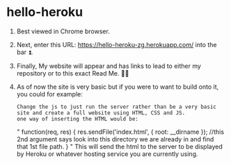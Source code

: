 # hello-heroku
1. Best viewed in Chrome browser.
2. Next, enter this URL: https://hello-heroku-zg.herokuapp.com/ into the bar ⏫. 
3. Finally, My website will appear and has links to lead to either my repository or to this exact Read Me. 🤯🤯
4. As of now the site is very basic but if you were to want to build onto it, you could for example:
       
       Change the js to just run the server rather than be a very basic site and create a full website using HTML, CSS and JS.
       one way of inserting the HTML would be: 
     "   function(req, res)
    {
        res.sendFile('index.html', { root: __dirname }); 
        //this 2nd argument says look into this directory we are already in and find that 1st file path. 
    }
    "
    This will send the html to the server to be displayed by Heroku or whatever hosting service you are currently using. 
       

